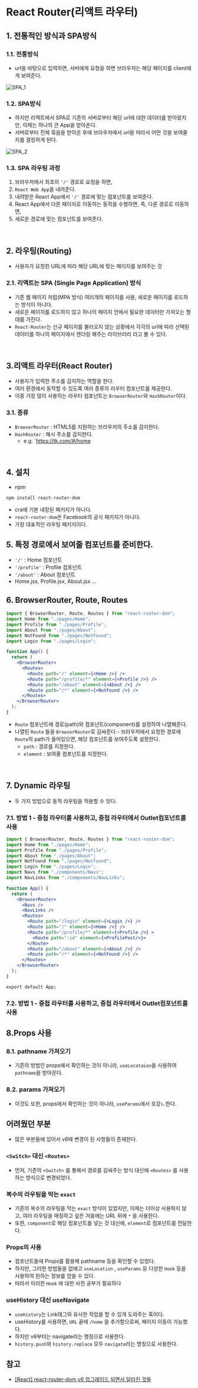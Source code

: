 # React Router(리액트 라우터)

## 1. 전통적인 방식과 SPA방식

### 1.1. 전통방식

- url을 바탕으로 입력하면, 서버에게 요청을 하면 브라우저는 해당 페이지를 client에게 보여준다.

![SPA_1](https://raw.githubusercontent.com/ohtaekwon/React-Routes-test/master/src/image/spa_1.png)

### 1.2. SPA방식

- 하지만 리액트에서 SPA로 기존의 서버로부터 해당 url에 대한 데이터를 받아왔지만, 이제는 하나의 큰 App을 받아온다.
- 서버로부터 전체 묶음을 받아온 후에 브라우저에서 url을 따라서 어떤 것을 보여줄지를 결정하게 된다.

![SPA_2](https://raw.githubusercontent.com/ohtaekwon/React-Routes-test/master/src/image/SPA_2.png)

### 1.3. SPA 라우팅 과정

1. 브라우저에서 최초의 `'/'` 경로로 요청을 하면,
2. `React Web App`을 내려준다.
3. 내려받은 React App에서 `'/'` 경로에 맞는 컴포넌트를 보여준다.
4. React App에서 다른 페이지로 이동하는 동작을 수행하면, 즉, 다른 경로로 이동하면,
5. 새로운 경로에 맞는 컴포넌트를 보여준다.

<br/>

## 2. 라우팅(Routing)

- 사용자가 요청한 URL에 따라 해당 URL에 맞는 페이지를 보여주는 것

### 2.1. 리액트는 SPA (Single Page Application) 방식

- 기존 웹 페이지 처럼(MPA 방식) 여러개의 페이지를 사용, 새로운 페이지를 로드하는 방식이 아니다.
- 새로운 페이지를 로드하지 않고 하나의 페이지 안에서 필요한 데이터만 가져오는 형태를 가진다.
- `React-Router`는 신규 페이지를 불러오지 않는 상황에서 각각의 url에 따라 선택된 데이터를 하나의 페이지에서 렌더링 해주는 라이브러리 라고 볼 수 있다.

<br/>

## 3.리액트 라우터(React Router)

- 사용자가 입력한 주소를 감지하는 역할을 한다.
- 여러 환경에서 동작할 수 있도록 여러 종류의 라우터 컴포넌트를 제공한다.
- 이중 가장 많이 사용하는 라우터 컴포넌트는 `BrowserRouter`와 `HashRouter`이다.

### 3.1. 종류

- `BrowserRouter` : HTML5를 지원하는 브라우저의 주소를 감지한다.
- `HashRouter` : 해시 주소를 감지한다.
  - e.g. `https://tk.com/#/home

<br>

## 4. 설치

- npm

```shell
npm install react-router-dom
```

- cra에 기본 내장된 패키지가 아니다.
- `react-router-dom`은 Facebook의 공식 패키지가 아니다.
- 가장 대표적인 라우팅 패키지이다.

## 5. 특정 경로에서 보여줄 컴포넌트를 준비한다.

- `'/'` : Home 컴포넌트
- `'/profile'` : Profile 컴포넌트
- `'/about'` : About 컴포넌트
- Home.jsx, Profile.jsx, About.jsx ...

## 6. BrowserRouter, Route, Routes

```jsx
import { BrowserRouter, Route, Routes } from "react-router-dom";
import Home from "./pages/Home";
import Profile from "./pages/Profile";
import About from "./pages/About";
import NotFound from "./pages/NotFound";
import Login from "./pages/Login";

function App() {
  return (
    <BrowserRouter>
      <Routes>
        <Route path="/" element={<Home />} />
        <Route path="/profile/*" element={<Profile />} />
        <Route path="/about" element={<About />} />
        <Route path="/*" element={<NotFound />} />
      </Routes>
    </BrowserRouter>
  );
}
```

- `Route` 컴포넌트에 경로(path)와 컴포넌트(component)를 설정하여 나열해준다.
- 나열된 `Route` 들을 `BrowserRouter`로 감싸준다.- 브라우저에서 요청한 경로에 `Route`의 path가 들어있으면, 해당 컴포넌트를 보여주도록 설정한다.
  - `path` : 경로를 지정한다.
  - `element` : 보여줄 컴포넌트를 지정한다.

<br/>

## 7. Dynamic 라우팅

- 두 가지 빙밥으로 동적 라우팅을 적용할 수 잇다.

### 7.1. 방법 1 - 중첩 라우터를 사용하고, 중첩 라우터에서 Outlet컴포넌트를 사용

```jsx
import { BrowserRouter, Route, Routes } from "react-router-dom";
import Home from "./pages/Home";
import Profile from "./pages/Profile";
import About from "./pages/About";
import NotFound from "./pages/NotFound";
import Login from "./pages/Login";
import Navs from "./components/Navs";
import NavLinks from "./components/NavLinks";

function App() {
  return (
    <BrowserRouter>
      <Navs />
      <NavLinks />
      <Routes>
        <Route path="/login" element={<Login />} />
        <Route path="/" element={<Home />} />
        <Route path="/profile/*" element={<Profile />} >
          <Route path=":id" element={<ProfilePost/>}>
        </Route>
        <Route path="/about" element={<About />} />
        <Route path="/*" element={<NotFound />} />
      </Routes>
    </BrowserRouter>
  );
}

export default App;
```

### 7.2. 방법 1 - 중첩 라우터를 사용하고, 중첩 라우터에서 Outlet컴포넌트를 사용

## 8.Props 사용

### 8.1. pathname 가져오기

- 기존의 방법인 props에서 확인하는 것이 아니라, `useLocataion`을 사용하여 `pathname`을 받아온다.

### 8.2. params 가져오기

- 이것도 또한, props에서 확인하는 것이 아니라, `useParams`에서 호강ㄴ한다.

## 어려웠던 부분

- 많은 부분들에 있어서 v6때 변경이 된 사항들이 존재한다.

### `<Switch>` 대신 `<Routes>`

- 먼저, 기존의 `<Switch>` 를 통해서 경로를 감싸주는 방식 대신에 `<Routes>` 를 사용하는 방식으로 변경되었다.

### 복수의 라우팅을 막는 `exact`

- 기존의 복수의 라우팅을 막는 `exact` 방식이 있었지만, 이제는 더이상 사용하지 않고, 여러 라우팅을 매칭하고 싶은 겨웅에는 URL 뒤에 `*` 을 사용한다.
- 또한, `component`로 해당 컴포넌트를 넣는 것 대신에, `element`로 컴포넌트를 전달한다.

### Props의 사용

- 컴포넌트들에 Props를 활용해 pathname 등을 확인할 수 있었다.
- 하지만, 그러한 방법들을 없애고 `useLocation` , `useParams` 등 다양한 `Hook` 등을 사용하여 원하는 정보를 얻을 수 있다.
- 따라서 이러한 `Hook` 에 대한 사전 공부가 필요하다

### useHistory 대신 useNavigate

- `useHistory`는 Link태그와 유사한 작업을 할 수 있게 도와주는 훅이다.
- useHistory를 사용하면, `URL` 끝에 `/home` 을 추가함으로써, 페이지 이동이 가능했다.
- 하지만 v6부터는 navigate라는 명칭으로 사용한다.
- `history.push`와 `history.replace` 모두 `navigate`라는 명칭으로 사용한다.

## 참고

- [[React] react-router-dom v6 업그레이드 되면서 달라진 것들](https://velog.io/@soryeongk/ReactRouterDomV6)
